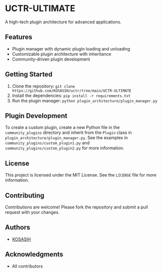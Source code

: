 UCTR-ULTIMATE
================

A high-tech plugin architecture for advanced applications.

Features
--------

* Plugin manager with dynamic plugin loading and unloading
* Customizable plugin architecture with inheritance
* Community-driven plugin development

Getting Started
---------------

1. Clone the repository: `git clone https://github.com/KOSASIH/uctr/tree/main/UCTR-ULTIMATE`
2. Install the dependencies: `pip install -r requirements.txt`
3. Run the plugin manager: `python plugin_architecture/plugin_manager.py`

Plugin Development
-----------------

To create a custom plugin, create a new Python file in the `community_plugins` directory and inherit from the `Plugin` class in `plugin_architecture/plugin_manager.py`. See the examples in `community_plugins/custom_plugin1.py` and `community_plugins/custom_plugin2.py` for more information.

License
-------

This project is licensed under the MIT License. See the `LICENSE` file for more information.

Contributing
------------

Contributions are welcome! Please fork the repository and submit a pull request with your changes.

Authors
-------

* [KOSASIH](https://www.linkedin.com/in/kosasih-81b46b5a) 

Acknowledgments
---------------

* All contributors
